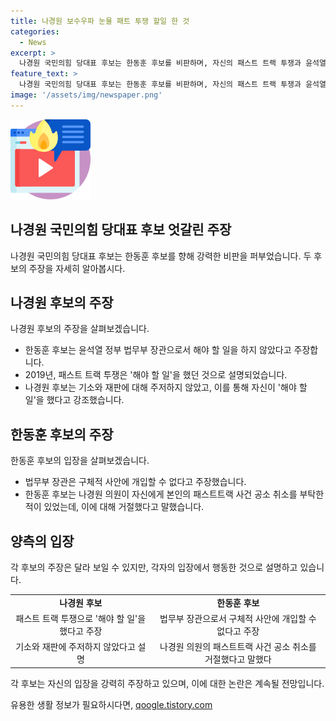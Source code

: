 ```yaml
---
title: 나경원 보수우파 눈물 패트 투쟁 할일 한 것
categories:
  - News
excerpt: >
  나경원 국민의힘 당대표 후보는 한동훈 후보를 비판하며, 자신의 패스트 트랙 투쟁과 윤석열 정부 법무부 장관의 역할을 대조했다. 나 후보는 한 후보의 결정에 대한 책임과 이미지에 대해 꼬집으면서, 앞으로도 해야 할 일을 해나갈 것이라 강조했다. 이에 대한 논란과 구체적 발언은 여전한 상태로 이슈가 되고 있다.
feature_text: >
  나경원 국민의힘 당대표 후보는 한동훈 후보를 비판하며, 자신의 패스트 트랙 투쟁과 윤석열 정부 법무부 장관의 역할을 대조했다. 나 후보는 한 후보의 결정에 대한 책임과 이미지에 대해 꼬집으면서, 앞으로도 해야 할 일을 해나갈 것이라 강조했다. 이에 대한 논란과 구체적 발언은 여전한 상태로 이슈가 되고 있다.
image: '/assets/img/newspaper.png'
---
```


<p><img src="/assets/img/news.png" alt="rentncar 속보" /></p>

<h2 data-ke-size="size26">나경원 국민의힘 당대표 후보 엇갈린 주장</h2>

<p data-ke-size="size16">나경원 국민의힘 당대표 후보는 한동훈 후보를 향해 강력한 비판을 퍼부었습니다. 두 후보의 주장을 자세히 알아봅시다.</p>

<h2 data-ke-size="size24">나경원 후보의 주장</h2>

<p data-ke-size="size16">나경원 후보의 주장을 살펴보겠습니다.</p>

<ul>
  <li>한동훈 후보는 윤석열 정부 법무부 장관으로서 해야 할 일을 하지 않았다고 주장합니다.</li>
  <li>2019년, 패스트 트랙 투쟁은 '해야 할 일'을 했던 것으로 설명되었습니다.</li>
  <li>나경원 후보는 기소와 재판에 대해 주저하지 않았고, 이를 통해 자신이 '해야 할 일'을 했다고 강조했습니다.</li>
</ul>

<h2 data-ke-size="size24">한동훈 후보의 주장</h2>

<p data-ke-size="size16">한동훈 후보의 입장을 살펴보겠습니다.</p>

<ul>
  <li>법무부 장관은 구체적 사안에 개입할 수 없다고 주장했습니다.</li>
  <li>한동훈 후보는 나경원 의원이 자신에게 본인의 패스트트랙 사건 공소 취소를 부탁한 적이 있었는데, 이에 대해 거절했다고 말했습니다.</li>
</ul>

<h2 data-ke-size="size24">양측의 입장</h2>

<p data-ke-size="size16">각 후보의 주장은 달라 보일 수 있지만, 각자의 입장에서 행동한 것으로 설명하고 있습니다.</p>

<table style="width: 100%;">
<tbody>
<tr>
<td style="text-align: center; height: 17px;"><b>나경원 후보</b></td>
<td style="text-align: center; height: 17px;"><b>한동훈 후보</b></td>
</tr>
<tr>
<td style="text-align: center;">패스트 트랙 투쟁으로 '해야 할 일'을 했다고 주장</td>
<td style="text-align: center;">법무부 장관으로서 구체적 사안에 개입할 수 없다고 주장</td>
</tr>
<tr>
<td style="text-align: center;">기소와 재판에 주저하지 않았다고 설명</td>
<td style="text-align: center;">나경원 의원의 패스트트랙 사건 공소 취소를 거절했다고 말했다</td>
</tr>
</tbody>
</table>

<p data-ke-size="size16">각 후보는 자신의 입장을 강력히 주장하고 있으며, 이에 대한 논란은 계속될 전망입니다.</p>
유용한 생활 정보가 필요하시다면, <a href="https://qoogle.tistory.com" rel="dofollow">qoogle.tistory.com</a>


